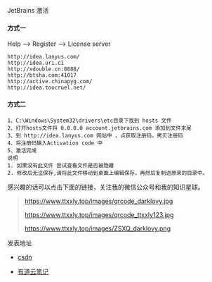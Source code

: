 JetBrains 激活

#### 方式一

Help ——> Register ——> License server  

```
http://idea.lanyus.com/
http://idea.uri.ci
http://xdouble.cn:8888/ 
http://btsha.com:41017 
http://active.chinapyg.com/
http://idea.toocruel.net/
```

#### 方式二

```
1、C:\Windows\System32\drivers\etc目录下找到 hosts 文件 
2、打开hosts文件将 0.0.0.0 account.jetbrains.com 添加到文件末尾 
3、到 http://idea.lanyus.com 网站中 ，点获取注册码，拷贝注册码 
4、将注册码输入Activation code 中 
5、激活完成 
说明 
1. 如果没有此文件 尝试查看文件是否被隐藏 
2. 修改后无法保存,请将此文件移动到桌面上编辑保存，再然后复制进原来的目录中。
```



感兴趣的话可以点击下面的链接，关注我的微信公众号和我的知识星球。

> https://www.ttxxly.top/images/qrcode_darklovy.jpg
>
> https://www.ttxxly.top/images/qrcode_ttxxly123.jpg
>
> https://www.ttxxly.top/images/ZSXQ_darklovy.png



发表地址

* [csdn](https://blog.csdn.net/jdliyao/article/details/80571914)

* [有道云笔记](http://note.youdao.com/noteshare?id=c3af682fc4bc15961374e5cd3bd27532&sub=16EFCFAD0DC546B6B0488A09D56FDF73) 